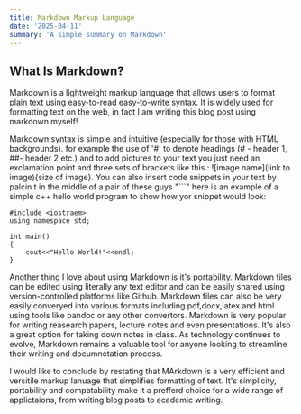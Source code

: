 ```yaml
---
title: Markdown Markup Language
date: '2025-04-11'
summary: 'A simple summary on Markdown'
---
```


## What Is Markdown?

Markdown is a lightweight markup language that allows users to format plain text using easy-to-read easy-to-write syntax. It is widely used for formatting text on the web, in fact I am  writing this blog post using markdown myself!

Markdown syntax is simple and intuitive (especially for those with HTML backgrounds). for example the use of '#' to denote headings (# - header 1, ##- header 2 etc.) and to add pictures to your text you just need an exclamation point and three sets of brackets like this : ![image name](link to image){size of image}. You can also insert code snippets in your text by palcin t in the middle of a pair of these guys "```" here is an example of a simple c++ hello world program to show how yor snippet would look:

```
#include <iostraem>
using namespace std;

int main()
{
	cout<<"Hello World!"<<endl;
}
```

Another thing I love about using Markdown is it's portability. Markdown files can be edited using literally any text editor and can be easily shared using version-controlled platforms like Github. Markdown files can also be very easily converyed into various formats including pdf,docx,latex and html using tools like pandoc or any other convertors.
Markdown is very popular for writing reasearch papers, lecture notes and even presentations. It's also a great option  for taking down notes in class. As technology continues to evolve, Markdown remains a valuable tool for anyone looking to streamline their writing and documnetation process. 

I would like to conclude by restating that MArkdown is a very efficient and versitile markup lanuage that simplifies formatting of text. It's simplicity, portability and compatability make it a prefferd choice for a wide range of applictaions, from writing blog posts to academic writing.
